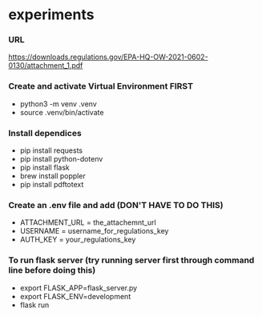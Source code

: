 # experiments

### URL
https://downloads.regulations.gov/EPA-HQ-OW-2021-0602-0130/attachment_1.pdf

### Create and activate Virtual Environment FIRST
- python3 -m venv .venv
- source .venv/bin/activate

### Install dependices
- pip install requests
- pip install python-dotenv
- pip install flask
- brew install poppler
- pip install pdftotext

### Create an .env file and add (DON'T HAVE TO DO THIS)
- ATTACHMENT\_URL = the_attachemnt_url
- USERNAME = username_for_regulations_key
- AUTH\_KEY = your_regulations_key

### To run flask server (try running server first through command line before doing this)
- export FLASK_APP=flask_server.py
- export FLASK_ENV=development
- flask run
